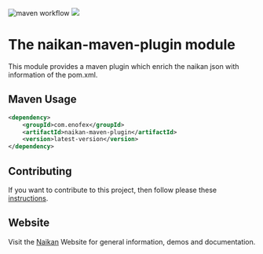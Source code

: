 ![maven workflow](https://github.com/enofex/naikan-maven-plugin/actions/workflows/maven.yml/badge.svg) [![](https://img.shields.io/badge/Java%20Version-20-orange)](/pom.xml)
# The naikan-maven-plugin module 

This module provides a maven plugin which enrich the naikan json with information of the pom.xml.

Maven Usage
-------------------

```xml
<dependency>
    <groupId>com.enofex</groupId>
    <artifactId>naikan-maven-plugin</artifactId>
    <version>latest-version</version>
</dependency>
```

## Contributing
If you want to contribute to this project, then follow please these [instructions](https://github.com/enofex/naikan/blob/main/CONTRIBUTING.md).

## Website
Visit the [Naikan](https://naikan.io) Website for general information, demos and documentation.
